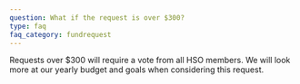 ```yaml
---
question: What if the request is over $300?
type: faq
faq_category: fundrequest
---
```

Requests over $300 will require a vote from all HSO members. We will look more at our yearly budget and goals when considering this request.